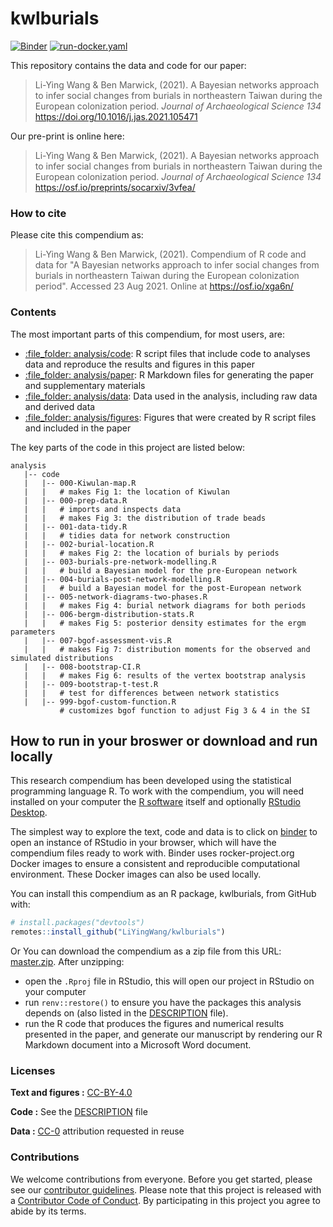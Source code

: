 
# kwlburials

[![Binder](https://mybinder.org/badge_logo.svg)](https://mybinder.org/v2/gh/LiYingWang/kwl-burials/master?urlpath=rstudio) [![run-docker.yaml](https://github.com/LiYingWang/kwl-burials/workflows/.github/workflows/run-docker.yaml/badge.svg)](https://github.com/LiYingWang/kwl-burials/actions)


This repository contains the data and code for our paper:

> Li-Ying Wang & Ben Marwick, (2021). A Bayesian networks approach to infer social changes from burials in northeastern Taiwan during the European colonization period. *Journal of Archaeological Science 134*
> <https://doi.org/10.1016/j.jas.2021.105471>

Our pre-print is online here:

> Li-Ying Wang & Ben Marwick, (2021). A Bayesian networks approach to infer social changes from burials in northeastern Taiwan during the European colonization period. *Journal of Archaeological Science 134*
> <https://osf.io/preprints/socarxiv/3vfea/>

### How to cite

Please cite this compendium as:

> Li-Ying Wang & Ben Marwick, (2021). Compendium of R code and data for "A Bayesian networks approach to infer social changes from burials in northeastern Taiwan during the European colonization period". Accessed 23 Aug 2021. Online at
> <https://osf.io/xga6n/>

### Contents

The most important parts of this compendium, for most users, are:

  - [:file\_folder: analysis/code](analysis/code): R script files that include code to analyses data and reproduce the results and figures in this paper 
  - [:file\_folder: analysis/paper](analysis/paper): R Markdown files for generating the paper and supplementary materials
  - [:file\_folder: analysis/data](analysis/data): Data used in the analysis, including raw data and derived data
  - [:file\_folder: analysis/figures](analysis/figures): Figures that were created by R script files and included in the paper 
  
The key parts of the code in this project are listed below:


```
analysis
   |-- code
   |   |-- 000-Kiwulan-map.R
   |   |   # makes Fig 1: the location of Kiwulan
   |   |-- 000-prep-data.R
   |   |   # imports and inspects data 
   |   |   # makes Fig 3: the distribution of trade beads 
   |   |-- 001-data-tidy.R
   |   |   # tidies data for network construction 
   |   |-- 002-burial-location.R
   |   |   # makes Fig 2: the location of burials by periods
   |   |-- 003-burials-pre-network-modelling.R
   |   |   # build a Bayesian model for the pre-European network
   |   |-- 004-burials-post-network-modelling.R
   |   |   # build a Bayesian model for the post-European network
   |   |-- 005-network-diagrams-two-phases.R
   |   |   # makes Fig 4: burial network diagrams for both periods
   |   |-- 006-bergm-distribution-stats.R
   |   |   # makes Fig 5: posterior density estimates for the ergm parameters 
   |   |-- 007-bgof-assessment-vis.R
   |   |   # makes Fig 7: distribution moments for the observed and simulated distributions 
   |   |-- 008-bootstrap-CI.R
   |   |   # makes Fig 6: results of the vertex bootstrap analysis
   |   |-- 009-bootstrap-t-test.R
   |   |   # test for differences between network statistics
   |   |-- 999-bgof-custom-function.R
           # customizes bgof function to adjust Fig 3 & 4 in the SI
```

## How to run in your broswer or download and run locally

This research compendium has been developed using the statistical
programming language R. To work with the compendium, you will need
installed on your computer the [R
software](https://cloud.r-project.org/) itself and optionally [RStudio
Desktop](https://rstudio.com/products/rstudio/download/).

The simplest way to explore the text, code and data is to click on
[binder](https://mybinder.org/v2/gh/parkgayoung/racisminarchy/master?urlpath=rstudio)
to open an instance of RStudio in your browser, which will have the
compendium files ready to work with. Binder uses rocker-project.org
Docker images to ensure a consistent and reproducible computational
environment. These Docker images can also be used locally.

You can install this compendium as an R package, kwlburials, from
GitHub with:

``` r
# install.packages("devtools")
remotes::install_github("LiYingWang/kwlburials")
```

Or You can download the compendium as a zip file from this URL:
[master.zip](https://github.com/LiYingWang/kwl-burials/archive/master.zip). After unzipping:  
- open the `.Rproj` file in RStudio, this will open our project in
RStudio on your computer  
- run `renv::restore()` to ensure you have the packages this analysis
depends on (also listed in the [DESCRIPTION](/DESCRIPTION) file).  
- run the R code that produces the figures and numerical results presented
in the paper, and generate our manuscript by rendering our R Markdown
document into a Microsoft Word document.

### Licenses

**Text and figures :**
[CC-BY-4.0](http://creativecommons.org/licenses/by/4.0/)

**Code :** See the [DESCRIPTION](DESCRIPTION) file

**Data :** [CC-0](http://creativecommons.org/publicdomain/zero/1.0/)
attribution requested in reuse

### Contributions

We welcome contributions from everyone. Before you get started, please
see our [contributor guidelines](CONTRIBUTING.md). Please note that this
project is released with a [Contributor Code of Conduct](CONDUCT.md). By
participating in this project you agree to abide by its terms.

